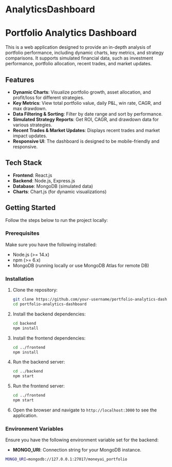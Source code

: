 # AnalyticsDashboard
# Portfolio Analytics Dashboard

This is a web application designed to provide an in-depth analysis of portfolio performance, including dynamic charts, key metrics, and strategy comparisons. It supports simulated financial data, such as investment performance, portfolio allocation, recent trades, and market updates.

## Features

- **Dynamic Charts**: Visualize portfolio growth, asset allocation, and profit/loss for different strategies.
- **Key Metrics**: View total portfolio value, daily P&L, win rate, CAGR, and max drawdown.
- **Data Filtering & Sorting**: Filter by date range and sort by performance.
- **Simulated Strategy Reports**: Get ROI, CAGR, and drawdown data for various strategies.
- **Recent Trades & Market Updates**: Displays recent trades and market impact updates.
- **Responsive UI**: The dashboard is designed to be mobile-friendly and responsive.

## Tech Stack

- **Frontend**: React.js
- **Backend**: Node.js, Express.js
- **Database**: MongoDB (simulated data)
- **Charts**: Chart.js (for dynamic visualizations)

## Getting Started

Follow the steps below to run the project locally:

### Prerequisites

Make sure you have the following installed:
- Node.js (>= 14.x)
- npm (>= 6.x)
- MongoDB (running locally or use MongoDB Atlas for remote DB)

### Installation

1. Clone the repository:

    ```bash
    git clone https://github.com/your-username/portfolio-analytics-dashboard.git
    cd portfolio-analytics-dashboard
    ```

2. Install the backend dependencies:

    ```bash
    cd backend
    npm install
    ```

3. Install the frontend dependencies:

    ```bash
    cd ../frontend
    npm install
    ```

4. Run the backend server:

    ```bash
    cd ../backend
    npm start
    ```

5. Run the frontend server:

    ```bash
    cd ../frontend
    npm start
    ```

6. Open the browser and navigate to `http://localhost:3000` to see the application.

### Environment Variables

Ensure you have the following environment variable set for the backend:

- **MONGO_URI**: Connection string for your MongoDB instance.

```bash
MONGO_URI=mongodb://127.0.0.1:27017/moneyai_portfolio
